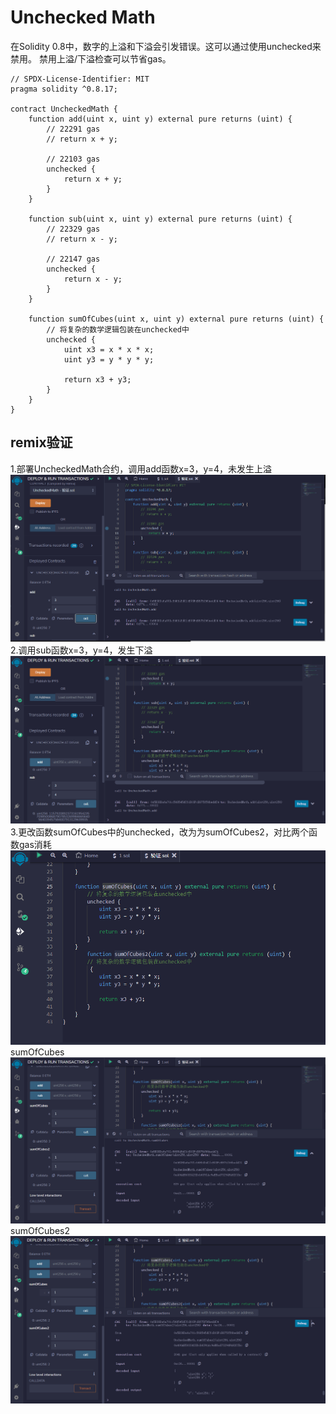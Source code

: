 # Unchecked Math
在Solidity 0.8中，数字的上溢和下溢会引发错误。这可以通过使用unchecked来禁用。
禁用上溢/下溢检查可以节省gas。


```solidity
// SPDX-License-Identifier: MIT
pragma solidity ^0.8.17;

contract UncheckedMath {
    function add(uint x, uint y) external pure returns (uint) {
        // 22291 gas
        // return x + y;

        // 22103 gas
        unchecked {
            return x + y;
        }
    }

    function sub(uint x, uint y) external pure returns (uint) {
        // 22329 gas
        // return x - y;

        // 22147 gas
        unchecked {
            return x - y;
        }
    }

    function sumOfCubes(uint x, uint y) external pure returns (uint) {
        // 将复杂的数学逻辑包装在unchecked中
        unchecked {
            uint x3 = x * x * x;
            uint y3 = y * y * y;

            return x3 + y3;
        }
    }
}
```

## remix验证
1.部署UncheckedMath合约，调用add函数x=3，y=4，未发生上溢
![45-1.png](img/45-1.png)
2.调用sub函数x=3，y=4，发生下溢
![45-2.png](img/45-2.png)
3.更改函数sumOfCubes中的unchecked，改为为sumOfCubes2，对比两个函数gas消耗
![45-3.png](img/45-3.png)
sumOfCubes
![45-4.PNG](img/45-4.png)
sumOfCubes2
![45-5,PNG](img/45-5.png)